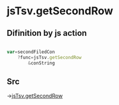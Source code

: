 # jsTsv.getSecondRow

## Difinition by js action

```js.js

var=secondFiledCon
	?func=jsTsv.getSecondRow
		&conString
```

## Src

->[jsTsv.getSecondRow](https://github.com/puutaro/CommandClick/blob/master/app/src/main/java/com/puutaro/commandclick/fragment_lib/terminal_fragment/js_interface/tsv/JsTsv.kt#L82)


